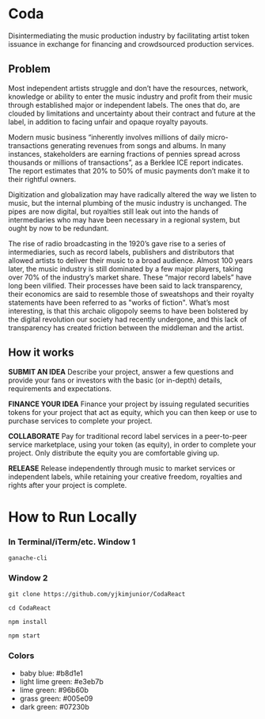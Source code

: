 
# Coda
Disintermediating the music production industry by facilitating artist token issuance in exchange for financing and crowdsourced production services.

## Problem
Most independent artists struggle and don’t have the resources, network, knowledge or ability to enter the music industry and profit from their music through established major or independent labels. The ones that do, are clouded by limitations and uncertainty about their contract and future at the label, in addition to facing unfair and opaque royalty payouts.

Modern music business “inherently involves millions of daily micro-transactions generating revenues from songs and albums. In many instances, stakeholders are earning fractions of pennies spread across thousands or millions of transactions”, as a Berklee ICE report indicates. The report estimates that 20% to 50% of music payments don’t make it to their rightful owners.

Digitization and globalization may have radically altered the way we listen to music, but the internal plumbing of the music industry is unchanged. The pipes  are now digital, but royalties still leak out into the hands of intermediaries who may have been necessary in a regional system, but ought by now to be redundant.

The rise of radio broadcasting in the 1920’s gave rise to a series of intermediaries, such as record labels, publishers and distributors that allowed artists to deliver their music to a broad audience. Almost 100 years later, the music industry is still dominated by a few major players, taking over 70% of the industry’s market share. These “major record labels” have long been vilified. Their processes have been said to lack transparency, their economics are said to resemble those of sweatshops and their royalty statements have been referred to as "works of fiction". What’s most interesting, is that this archaic oligopoly seems to have been bolstered by the digital revolution our society had recently undergone, and this lack of transparency has created friction between the middleman and the artist.

## How it works
**SUBMIT AN IDEA** Describe your project, answer a few questions and provide your fans or investors with the basic (or in-depth) details, requirements and expectations.

**FINANCE YOUR IDEA** Finance your project by issuing regulated securities tokens for your project that act as equity, which you can then keep or use to purchase services to complete your project.

**COLLABORATE** Pay for traditional record label services in a peer-to-peer service marketplace, using your token (as equity), in order to complete your project. Only distribute the equity you are comfortable giving up.

**RELEASE** Release independently through music to market services or independent labels, while retaining your creative freedom, royalties and rights after your project is complete.

# How to Run Locally
### In Terminal/iTerm/etc. Window 1
```
ganache-cli
```

### Window 2
```
git clone https://github.com/yjkimjunior/CodaReact

cd CodaReact

npm install

npm start
```

### Colors
* baby blue: #b8d1e1
* light lime green: #e3eb7b
* lime green: #96b60b
* grass green: #005e09
* dark green: #07230b
